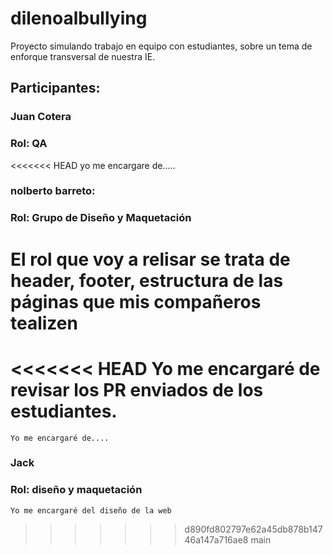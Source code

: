 # dilenoalbullying
Proyecto simulando trabajo en equipo con estudiantes, sobre un tema de enforque transversal de nuestra IE.

## Participantes:

### Juan Cotera
### Rol: QA
<<<<<<< HEAD
    yo me encargare de.....


### nolberto barreto:
### Rol: Grupo de Diseño y Maquetación 
   El rol que voy a relisar se trata de header, footer, estructura de las páginas que mis compañeros tealizen 
=======
<<<<<<< HEAD
    Yo me encargaré de revisar los PR enviados de los estudiantes.
=======
    Yo me encargaré de....

### Jack
### Rol: diseño y maquetación
    Yo me encargaré del diseño de la web
>>>>>>> d890fd802797e62a45db878b14746a147a716ae8
>>>>>>> main
